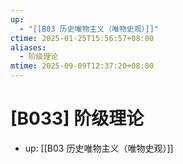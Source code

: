 ```yaml
---
up:
  - "[[B03 历史唯物主义（唯物史观）]]"
ctime: 2025-01-25T15:56:57+08:00
aliases:
  - 阶级理论
mtime: 2025-09-09T12:37:20+08:00
---
```


# [B033] 阶级理论

- up: [[B03 历史唯物主义（唯物史观）]]

